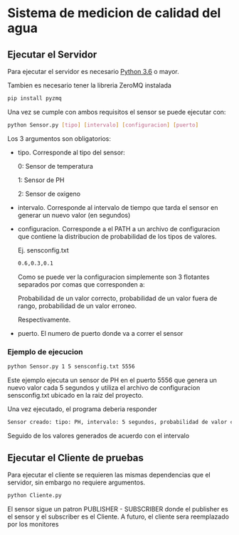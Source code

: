 # Sistema de medicion de calidad del agua 

## Ejecutar el Servidor
Para ejecutar el servidor es necesario [Python 3.6](https://www.python.org/downloads/release/python-360/) o mayor. 

Tambien es necesario tener la libreria ZeroMQ instalada 
```bash
pip install pyzmq
```

Una vez se cumple con ambos requisitos el sensor se puede ejecutar con:
```bash
python Sensor.py [tipo] [intervalo] [configuracion] [puerto]
```

Los 3 argumentos son obligatorios:
* tipo. Corresponde al tipo del sensor: 

    0: Sensor de temperatura

    1: Sensor de PH

    2: Sensor de oxigeno
* intervalo. Corresponde al intervalo de tiempo que tarda el sensor en generar un nuevo valor (en segundos)

* configuracion. Corresponde a el PATH a un archivo de configuracion que contiene la distribucion de probabilidad de los tipos de valores.

    Ej. sensconfig.txt
    
    ```txt
    0.6,0.3,0.1
    ```

    Como se puede ver la configuracion simplemente son 3 flotantes separados por comas que corresponden a:

    Probabilidad de un valor correcto, probabilidad de un valor fuera de rango, probabilidad de un valor erroneo.

    Respectivamente.

* puerto. El numero de puerto donde va a correr el sensor

### Ejemplo de ejecucion
```bash
python Sensor.py 1 5 sensconfig.txt 5556
```

Este ejemplo ejecuta un sensor de PH en el puerto 5556 que genera un nuevo valor cada 5 segundos y utiliza el archivo de configuracion sensconfig.txt ubicado en la raiz del proyecto.

Una vez ejecutado, el programa deberia responder
```bash
Sensor creado: tipo: PH, intervalo: 5 segundos, probabilidad de valor correcto: 0.6, probabilidad de valor fuera de rango: 0.3, probabilidad de error: 0.1
```
Seguido de los valores generados de acuerdo con el intervalo

## Ejecutar el Cliente de pruebas
Para ejecutar el cliente se requieren las mismas dependencias que el servidor, sin embargo no requiere argumentos.

```bash
python Cliente.py
```

El sensor sigue un patron PUBLISHER - SUBSCRIBER donde el publisher es el sensor y el subscriber es el Cliente. A futuro, el cliente sera reemplazado por los monitores
